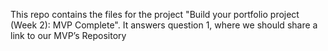 This repo contains the files for the project "Build your portfolio project (Week 2): MVP Complete". It answers question 1, where we should share a link to our MVP’s Repository
